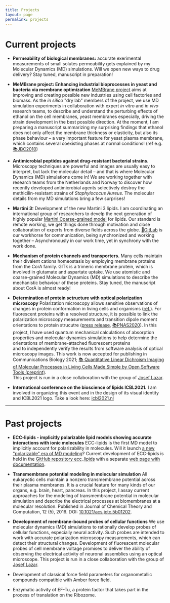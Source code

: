 ```yaml
---
title: Projects
layout: page
permalink: projects
---
```



# Current projects

- **Permeability of biological membranes:**
accurate exerimental measurements of small solutes permeability 
gets explained by my Molecular Dynamics (MD) simulations.
Will we open new ways to drug delivery?
Stay tuned, 
manuscript in preparation!


- **MeMBrane project: Enhancing industrial bioprocesses in yeast and bacteria via membrane optimization**
[MeMBrane project](https://www.membrane.org.uk/) 
aims at improving and creating possible new industries using cell factories and biomass. 
As the _in silico_ "dry lab" members of the project,
we use MD simulation experiments
in collaboration with expert *in vitro* and *in vivo* research teams, 
to describe and understand 
the perturbing effects of ethanol on the cell membranes, yeast membranes especially, 
driving the strain development in the best possible direction. 
At the moment, 
I am preparing a manuscript summarizing my surprising findings
that ethanol does not only affect the membrane thickness or elasticity,
but also its phase behaviour – a very important feature for yeast plasma membrane, 
which contains several coexisting phases at normal conditions!
(ref e.g. [📚JBC2010](https://www.jbc.org/content/286/7/5043.full))


- **Antimicrobial peptides against drug-resistant bacterial strains.**
Microscopy techniques are powerful and images are usually easy to interpret,
but lack the molecular detail – and that is where Molecular Dynamics (MD) simulations come in!
We are working together with research teams from the Netherlands and Norway
to discover how recently developed antimicrobial agents 
selectively destroy the methicilin-resistant strains of *Staphylococus Aureus*. 
The molecular details from my MD simulations bring a few surprises!


- **Martini 3:**
Development of the new Martini 3 lipids. 
I am coordinating an international group of researchers to 
develp the next generation of highly popular 
[Martini Coarse-grained model](https://scholar.google.cz/scholar?hl=en&as_sdt=0,5&qsp=3&q=martini+coarse&qst=ib) for lipids. 
Our standard is remote working,
we get things done through motivation
and close collaboration of experts from diverse fields across the globe.
[🦊GitLab](https://about.gitlab.com/) is our workhorse for communication, 
being synchronized and working together – 
Asynchronously in our work time, 
yet in synchrony with the work done.


- **Mechanism of protein channels and transporters.**
Many cells maintain their divalent cations homeostasis 
by employing membrane proteins from the CorA family. 
GlTk is a trimeric membrane protein, 
which is involved in glutamate and aspartate uptake. 
We use atomistic and coarse-grained Molecular Dynamics (MD) simulations
to describe the mechanistic behaviour of these proteins. 
Stay tuned, 
the manuscript about CorA is almost ready!



- **Determination of protein sctructure with optical polarization microscopy**
Polarization microscopy allows sensitive observations of changes in protein conformation in living cells and organisms ([ref.](http://dx.doi.org/10.1021/jp4067026)). 
For fluorescent proteins with a resolved structure, 
it is possible to link the polarization microscopy measurements and 
transition dipole moment orientations to protein strucutre 
([press release](https://www.osa-opn.org/home/newsroom/2020/december/exploring_the_directionality_of_fluorescent_protei/), 
[📚PNAS2020](http://www.pnas.org/cgi/doi/10.1073/pnas.2017379117)). 
In this project,
I have used 
quantum mechanical calculations of absorption properties and 
molecular dynamics simulations
to help determine the orientations of membrane-attached fluorescent proteins  
and to independently verify the results 
from software analysis of optical microscopy images. 
This work is now accepted for publishing in Communications Biology 2021; 
[📚 Quantitative Linear Dichroism Imaging of Molecular Processes in Living Cells Made Simple by Open Software Tools (preprint)](https://doi.org/10.21203/rs.3.rs-100685/v1).  
This project is run in a close collaboration with the group of [Josef Lazar](https://lazar.group.uochb.cz/en). 


- **International conference on the bioscience of lipids ICBL2021.**
I am involved in organizing this event
and in the design of its visual identity and ICBL2021 logo. 
Take a look here: [icbl2021.nl](https://www.icbl2021.nl/)



<HR>



# Past projects


- **ECC-lipids - implicitly polarizable lipid models showing accurate interactions with ionic molecules**
ECC-lipids is the first MD model to implicitly account for polarizability in molecules. 
Will it launch [a new "polarizable" era of MD modeling](https://www.frontiersin.org/articles/10.3389/fmolb.2019.00143/full)?
Current development of ECC-lipids is held in the [GitHub repository ecc_lipids](https://github.com/jmelcr/ecc_lipids)
with a separate [web page with documentation](https://jmelcr.github.io/ecc_lipids/).



- **Transmembrane potential modeling in molecular simulation**
All eukaryotic cells maintain a nonzero transmembrane potential across their plasma membranes. It is a crucial feature for many kinds of our organs, e.g. brain, heart, pancreas.
In this project, 
I assay current approaches for the modeling of transmembrane potential in molecular simulation 
and describe the electrical processes at biomembranes at a molecular resolution.
Published in Journal of Chemical Theory and Computation, 12 (5), 2016. DOI: [10.1021/acs.jctc.5b01202](https://pubs.acs.org/doi/abs/10.1021/acs.jctc.5b01202).


- **Development of membrane-bound probes of cellular functions**
We use molecular dynamics (MD) simulations to rationally develop probes of cellular functions, 
especially neural activity. Such probes are intended to work with accurate polarization microscopy measurements, 
which can detect their structural changes.
Development of fluorescent molecular probes of cell membrane voltage promises to deliver the ability
of observing the electrical activity of neuronal assemblies using an optical microscope. 
This project is run in a close collaboration with the group of [Josef Lazar](https://www.uochb.cz/web/structure/1408.html?lang=en). 

-  Development of classical force field parameters for organometallic compounds compatible with Amber force field.

-  Enzymatic activity of EF-Tu, a protein factor that takes part in the process of translation on the Ribozome.

